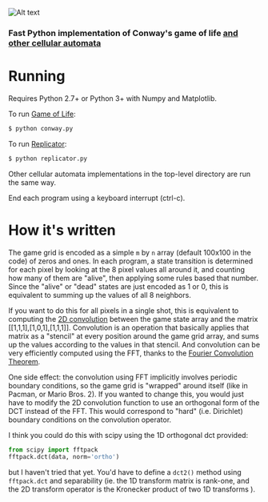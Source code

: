 ![Alt text](http://i.imgur.com/6B84SNI.png "Screenshot")

### Fast Python implementation of Conway's game of life [and other cellular automata](http://www.conwaylife.com/wiki/Cellular_automaton#Well-known_Life-like_cellular_automata)

Running
=========
Requires Python 2.7+ or Python 3+ with Numpy and Matplotlib.

To run [Game of Life](http://www.conwaylife.com/wiki/Conway%27s_Game_of_Life):
```bash
$ python conway.py
```

To run [Replicator](http://www.conwaylife.com/wiki/Replicator_(CA)):
```bash
$ python replicator.py
```

Other cellular automata implementations in the top-level directory are run the same way.

End each program using a keyboard interrupt (ctrl-c).

How it's written
==================

The game grid is encoded as a simple `m` by `n` array (default 100x100 in the code) of zeros and ones.
In each program, a state transition is determined for each pixel by looking at the 8 pixel values all around it, and counting how many of them are "alive", then applying some rules based that number. Since the "alive" or "dead" states are just encoded as 1 or 0, this is equivalent to summing up the values of all 8 neighbors.

If you want to do this for all pixels in a single shot, this is equivalent to computing the [2D convolution](http://en.wikipedia.org/wiki/Convolution) between the game state array and the matrix [[1,1,1],[1,0,1],[1,1,1]]. Convolution is an operation that basically applies that matrix as a "stencil" at every position around the game grid array, and sums up the values according to the values in that stencil. And convolution can be very efficiently computed using the FFT, thanks to the [Fourier Convolution Theorem](http://en.wikipedia.org/wiki/Convolution_theorem).

One side effect: the convolution using FFT implicitly involves periodic
boundary conditions, so the game grid is "wrapped" around itself (like in Pacman, or Mario Bros. 2).
If you wanted to change this, you would just have to modify the 2D convolution
function to use an orthogonal form of the DCT instead of the FFT. This would
correspond to "hard" (i.e. Dirichlet) boundary conditions on the convolution operator.

I think you could do this with scipy using the 1D orthogonal dct provided:

```python
from scipy import fftpack
fftpack.dct(data, norm='ortho')
```

but I haven't tried that yet. You'd have to define a `dct2()` method using `fftpack.dct` and separability (ie. the 1D transform matrix is rank-one, and the 2D transform operator is the Kronecker product of two 1D transforms ).
